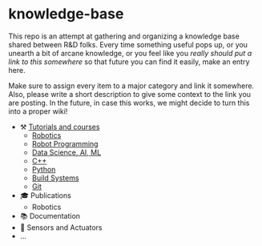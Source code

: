 # knowledge-base

This repo is an attempt at gathering and organizing a knowledge base shared between R&D folks. Every time something useful pops up, or you unearth a bit of arcane knowledge, or you feel like you _really should put a link to this somewhere_ so that future you can find it easily, make an entry here.

Make sure to assign every item to a major category and link it somewhere. Also, please write a short description to give some context to the link you are posting. In the future, in case this works, we might decide to turn this into a proper wiki!

- :hammer_and_pick: [Tutorials and courses](tutorials_courses.md)
  - [Robotics](tutorials_courses.md#robotics)
  - [Robot Programming](tutorials_courses.md#robot-programming)
  - [Data Science, AI, ML](tutorials_courses.md#data-science-ai-ml)
  - [C++](tutorials_courses.md#cpp)
  - [Python](tutorials_courses.md#python)
  - [Build Systems](tutorials_courses.md#build-systems)
  - [Git](tutorials_courses.md#git)
- :mortar_board: Publications
  - Robotics
- :books: Documentation
- :robot: Sensors and Actuators
- ...
